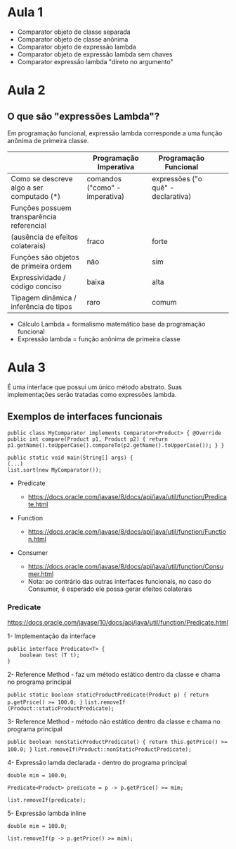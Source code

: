 # Aula 1

- Comparator objeto de classe separada
- Comparator objeto de classe anônima
- Comparator objeto de expressão lambda
- Comparator objeto de expressão lambda sem chaves
- Comparator expressão lambda "direto no argumento"

# Aula 2

## O que são "expressões Lambda"?

Em programação funcional, expressão lambda corresponde a uma função anônima de primeira classe.

|  | Programação Imperativa               | Programação Funcional |   |   |
|---|---|---|---|---|
| Como se descreve algo a ser computado (*)  |  comandos ("como" - imperativa)  | expressões ("o quê" - declarativa)  |
| Funções possuem transparência referencial
(ausência de efeitos colaterais)  | fraco  | forte  |
| Funções são objetos de primeira ordem  | não  | sim  |
| Expressividade / código conciso               |   baixa     | alta |
| Tipagem dinâmica / inferência de tipos | raro  |  comum  |

* Cálculo Lambda = formalismo matemático base da programação funcional
* Expressão lambda = função anônima de primeira classe

# Aula 3
É uma interface que possui um único método abstrato. Suas
implementações serão tratadas como expressões lambda.

## Exemplos de interfaces funcionais

`public class MyComparator implements Comparator<Product> {
@Override
public int compare(Product p1, Product p2) {
return p1.getName().toUpperCase().compareTo(p2.getName().toUpperCase());
}
}`

```
public static void main(String[] args) {
(...)
list.sort(new MyComparator());
```

- Predicate
    - https://docs.oracle.com/javase/8/docs/api/java/util/function/Predicate.html

- Function
    - https://docs.oracle.com/javase/8/docs/api/java/util/function/Function.html

- Consumer
    - https://docs.oracle.com/javase/8/docs/api/java/util/function/Consumer.html
    - Nota: ao contrário das outras interfaces funcionais, no caso do Consumer, é
esperado ele possa gerar efeitos colaterais

### Predicate

https://docs.oracle.com/javase/10/docs/api/java/util/function/Predicate.html

1- Implementação da interface

```
public interface Predicate<T> {
    boolean test (T t);
}
```

2- Reference Method - faz um método estático dentro da classe e chama no programa principal

`
public static boolean staticProductPredicate(Product p) {
	return p.getPrice() >= 100.0;
}
`
`
list.removeIf
(Product::staticProductPredicate);
`

3- Reference Method - método não estático dentro da classe e chama no programa principal

`
public boolean nonStaticProductPredicate() {
	return this.getPrice() >= 100.0;
}
`
`
list.removeIf(Product::nonStaticProductPredicate);
`

4- Expressão lamda declarada - dentro do programa principal

```
double mim = 100.0;

Predicate<Product> predicate = p -> p.getPrice() >= mim;

list.removeIf(predicate);
```

5- Expressão lambda inline

```
double mim = 100.0;

list.removeIf(p -> p.getPrice() >= mim);
```